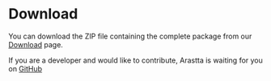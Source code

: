 Download
========

You can download the ZIP file containing the complete package from our [Download](http://arastta.org/download) page.

If you are a developer and would like to contribute, Arastta is waiting for you on [GitHub](https://github.com/arastta/arastta)
